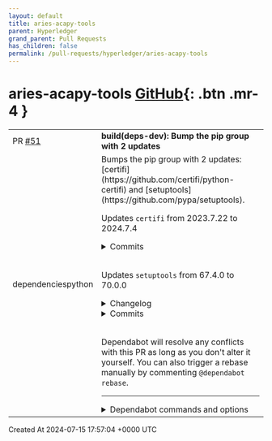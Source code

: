```yaml
---
layout: default
title: aries-acapy-tools
parent: Hyperledger
grand_parent: Pull Requests
has_children: false
permalink: /pull-requests/hyperledger/aries-acapy-tools
---
```


# aries-acapy-tools <span class="fs-3 right-align">[GitHub](https://github.com/hyperledger/aries-acapy-tools){: .btn .mr-4 }</span>


<div>
    <table>
        <tr>
            <td>
                PR <a href="https://github.com/hyperledger/aries-acapy-tools/pull/51" class=".btn">#51</a>
            </td>
            <td>
                <b>
                    build(deps-dev): Bump the pip group with 2 updates
                </b>
            </td>
        </tr>
        <tr>
            <td>
                <span class="chip">dependencies</span><span class="chip">python</span>
            </td>
            <td>
                Bumps the pip group with 2 updates: [certifi](https://github.com/certifi/python-certifi) and [setuptools](https://github.com/pypa/setuptools).

Updates `certifi` from 2023.7.22 to 2024.7.4
<details>
<summary>Commits</summary>
<ul>
<li><a href="https://github.com/certifi/python-certifi/commit/bd8153872e9c6fc98f4023df9c2deaffea2fa463"><code>bd81538</code></a> 2024.07.04 (<a href="https://redirect.github.com/certifi/python-certifi/issues/295">#295</a>)</li>
<li><a href="https://github.com/certifi/python-certifi/commit/06a2cbf21f345563dde6c28b60e29d57e9b210b3"><code>06a2cbf</code></a> Bump peter-evans/create-pull-request from 6.0.5 to 6.1.0 (<a href="https://redirect.github.com/certifi/python-certifi/issues/294">#294</a>)</li>
<li><a href="https://github.com/certifi/python-certifi/commit/13bba02b72bac97c432c277158bc04b4d2a6bc23"><code>13bba02</code></a> Bump actions/checkout from 4.1.6 to 4.1.7 (<a href="https://redirect.github.com/certifi/python-certifi/issues/293">#293</a>)</li>
<li><a href="https://github.com/certifi/python-certifi/commit/e8abcd0e62b334c164b95d49fcabdc9ecbca0554"><code>e8abcd0</code></a> Bump pypa/gh-action-pypi-publish from 1.8.14 to 1.9.0 (<a href="https://redirect.github.com/certifi/python-certifi/issues/292">#292</a>)</li>
<li><a href="https://github.com/certifi/python-certifi/commit/124f4adf171e15cd9a91a8b6e0325ecc97be8fe1"><code>124f4ad</code></a> 2024.06.02 (<a href="https://redirect.github.com/certifi/python-certifi/issues/291">#291</a>)</li>
<li><a href="https://github.com/certifi/python-certifi/commit/c2196ce5d6ee675b27755a19948480a7823e2c6a"><code>c2196ce</code></a> --- (<a href="https://redirect.github.com/certifi/python-certifi/issues/290">#290</a>)</li>
<li><a href="https://github.com/certifi/python-certifi/commit/fefdeec7588ff1c05214b85a552afcad5fdb51b2"><code>fefdeec</code></a> Bump actions/checkout from 4.1.4 to 4.1.5 (<a href="https://redirect.github.com/certifi/python-certifi/issues/289">#289</a>)</li>
<li><a href="https://github.com/certifi/python-certifi/commit/3c5fb1560b826a7f83f1f9750173ff766492c9cf"><code>3c5fb15</code></a> Bump actions/download-artifact from 4.1.6 to 4.1.7 (<a href="https://redirect.github.com/certifi/python-certifi/issues/286">#286</a>)</li>
<li><a href="https://github.com/certifi/python-certifi/commit/4a9569a3eb58db8548536fc16c5c5c7af946a5b1"><code>4a9569a</code></a> Bump actions/checkout from 4.1.2 to 4.1.4 (<a href="https://redirect.github.com/certifi/python-certifi/issues/287">#287</a>)</li>
<li><a href="https://github.com/certifi/python-certifi/commit/1fc808626a895a916b1e4c2b63abae6c5eafdbe3"><code>1fc8086</code></a> Bump peter-evans/create-pull-request from 6.0.4 to 6.0.5 (<a href="https://redirect.github.com/certifi/python-certifi/issues/288">#288</a>)</li>
<li>Additional commits viewable in <a href="https://github.com/certifi/python-certifi/compare/2023.07.22...2024.07.04">compare view</a></li>
</ul>
</details>
<br />

Updates `setuptools` from 67.4.0 to 70.0.0
<details>
<summary>Changelog</summary>
<p><em>Sourced from <a href="https://github.com/pypa/setuptools/blob/main/NEWS.rst">setuptools's changelog</a>.</em></p>
<blockquote>
<h1>v70.0.0</h1>
<h2>Features</h2>
<ul>
<li>Emit a warning when <code>[tools.setuptools]</code> is present in <code>pyproject.toml</code> and will be ignored. -- by :user:<code>SnoopJ</code> (<a href="https://redirect.github.com/pypa/setuptools/issues/4150">#4150</a>)</li>
<li>Improved <code>AttributeError</code> error message if <code>pkg_resources.EntryPoint.require</code> is called without extras or distribution
Gracefully &quot;do nothing&quot; when trying to activate a <code>pkg_resources.Distribution</code> with a <code>None</code> location, rather than raising a <code>TypeError</code>
-- by :user:<code>Avasam</code> (<a href="https://redirect.github.com/pypa/setuptools/issues/4262">#4262</a>)</li>
<li>Typed the dynamically defined variables from <code>pkg_resources</code> -- by :user:<code>Avasam</code> (<a href="https://redirect.github.com/pypa/setuptools/issues/4267">#4267</a>)</li>
<li>Modernized and refactored VCS handling in package_index. (<a href="https://redirect.github.com/pypa/setuptools/issues/4332">#4332</a>)</li>
</ul>
<h2>Bugfixes</h2>
<ul>
<li>In install command, use super to call the superclass methods. Avoids race conditions when monkeypatching from _distutils_system_mod occurs late. (<a href="https://redirect.github.com/pypa/setuptools/issues/4136">#4136</a>)</li>
<li>Fix finder template for lenient editable installs of implicit nested namespaces
constructed by using <code>package_dir</code> to reorganise directory structure. (<a href="https://redirect.github.com/pypa/setuptools/issues/4278">#4278</a>)</li>
<li>Fix an error with <code>UnicodeDecodeError</code> handling in <code>pkg_resources</code> when trying to read files in UTF-8 with a fallback -- by :user:<code>Avasam</code> (<a href="https://redirect.github.com/pypa/setuptools/issues/4348">#4348</a>)</li>
</ul>
<h2>Improved Documentation</h2>
<ul>
<li>Uses RST substitution to put badges in 1 line. (<a href="https://redirect.github.com/pypa/setuptools/issues/4312">#4312</a>)</li>
</ul>
<h2>Deprecations and Removals</h2>
<ul>
<li>
<p>Further adoption of UTF-8 in <code>setuptools</code>.
This change regards mostly files produced and consumed during the build process
(e.g. metadata files, script wrappers, automatically updated config files, etc..)
Although precautions were taken to minimize disruptions, some edge cases might
be subject to backwards incompatibility.</p>
<p>Support for <code>&quot;locale&quot;</code> encoding is now <strong>deprecated</strong>. (<a href="https://redirect.github.com/pypa/setuptools/issues/4309">#4309</a>)</p>
</li>
<li>
<p>Remove <code>setuptools.convert_path</code> after long deprecation period.
This function was never defined by <code>setuptools</code> itself, but rather a
side-effect of an import for internal usage. (<a href="https://redirect.github.com/pypa/setuptools/issues/4322">#4322</a>)</p>
</li>
<li>
<p>Remove fallback for customisations of <code>distutils</code>' <code>build.sub_command</code> after long
deprecated period.
Users are advised to import <code>build</code> directly from <code>setuptools.command.build</code>. (<a href="https://redirect.github.com/pypa/setuptools/issues/4322">#4322</a>)</p>
</li>
<li>
<p>Removed <code>typing_extensions</code> from vendored dependencies -- by :user:<code>Avasam</code> (<a href="https://redirect.github.com/pypa/setuptools/issues/4324">#4324</a>)</p>
</li>
<li>
<p>Remove deprecated <code>setuptools.dep_util</code>.
The provided alternative is <code>setuptools.modified</code>. (<a href="https://redirect.github.com/pypa/setuptools/issues/4360">#4360</a>)</p>
</li>
</ul>
<!-- raw HTML omitted -->
</blockquote>
<p>... (truncated)</p>
</details>
<details>
<summary>Commits</summary>
<ul>
<li><a href="https://github.com/pypa/setuptools/commit/5cbf12a9b63fd37985a4525617b46576b8ac3a7b"><code>5cbf12a</code></a> Workaround for release error in v70</li>
<li><a href="https://github.com/pypa/setuptools/commit/9c1bcc3417bd12668123f7e731e241d9e57bfc57"><code>9c1bcc3</code></a> Bump version: 69.5.1 → 70.0.0</li>
<li><a href="https://github.com/pypa/setuptools/commit/4dc0c31644b458ac43ce6148f6a9dc729a7e78b5"><code>4dc0c31</code></a> Remove deprecated <code>setuptools.dep_util</code> (<a href="https://redirect.github.com/pypa/setuptools/issues/4360">#4360</a>)</li>
<li><a href="https://github.com/pypa/setuptools/commit/6c1ef5748dbd70c8c5423e12680345766ee101d9"><code>6c1ef57</code></a> Remove xfail now that test passes. Ref <a href="https://redirect.github.com/pypa/setuptools/issues/4371">#4371</a>.</li>
<li><a href="https://github.com/pypa/setuptools/commit/d14fa0162c95450898c11534caf26a0f03553176"><code>d14fa01</code></a> Add all site-packages dirs when creating simulated environment for test_edita...</li>
<li><a href="https://github.com/pypa/setuptools/commit/6b7f7a18afc90007544092c446dc0cd856d86b17"><code>6b7f7a1</code></a> Prevent <code>bin</code> folders to be taken as extern packages when vendoring (<a href="https://redirect.github.com/pypa/setuptools/issues/4370">#4370</a>)</li>
<li><a href="https://github.com/pypa/setuptools/commit/69141f69f8bf38da34cbea552d6fdaa9c8619c53"><code>69141f6</code></a> Add doctest for vendorised bin folder</li>
<li><a href="https://github.com/pypa/setuptools/commit/2a53cc1200ec4b14e08e84be3c042f8983dfb7d7"><code>2a53cc1</code></a> Prevent 'bin' folders to be taken as extern packages</li>
<li><a href="https://github.com/pypa/setuptools/commit/720862807dea012f3a0e7061880691025f736f11"><code>7208628</code></a> Replace call to deprecated <code>validate_pyproject</code> command (<a href="https://redirect.github.com/pypa/setuptools/issues/4363">#4363</a>)</li>
<li><a href="https://github.com/pypa/setuptools/commit/96d681aa405460f724c62c00ca125ae722ad810a"><code>96d681a</code></a> Remove call to deprecated validate_pyproject command</li>
<li>Additional commits viewable in <a href="https://github.com/pypa/setuptools/compare/v67.4.0...v70.0.0">compare view</a></li>
</ul>
</details>
<br />


Dependabot will resolve any conflicts with this PR as long as you don't alter it yourself. You can also trigger a rebase manually by commenting `@dependabot rebase`.

[//]: # (dependabot-automerge-start)
[//]: # (dependabot-automerge-end)

---

<details>
<summary>Dependabot commands and options</summary>
<br />

You can trigger Dependabot actions by commenting on this PR:
- `@dependabot rebase` will rebase this PR
- `@dependabot recreate` will recreate this PR, overwriting any edits that have been made to it
- `@dependabot merge` will merge this PR after your CI passes on it
- `@dependabot squash and merge` will squash and merge this PR after your CI passes on it
- `@dependabot cancel merge` will cancel a previously requested merge and block automerging
- `@dependabot reopen` will reopen this PR if it is closed
- `@dependabot close` will close this PR and stop Dependabot recreating it. You can achieve the same result by closing it manually
- `@dependabot show <dependency name> ignore conditions` will show all of the ignore conditions of the specified dependency
- `@dependabot ignore <dependency name> major version` will close this group update PR and stop Dependabot creating any more for the specific dependency's major version (unless you unignore this specific dependency's major version or upgrade to it yourself)
- `@dependabot ignore <dependency name> minor version` will close this group update PR and stop Dependabot creating any more for the specific dependency's minor version (unless you unignore this specific dependency's minor version or upgrade to it yourself)
- `@dependabot ignore <dependency name>` will close this group update PR and stop Dependabot creating any more for the specific dependency (unless you unignore this specific dependency or upgrade to it yourself)
- `@dependabot unignore <dependency name>` will remove all of the ignore conditions of the specified dependency
- `@dependabot unignore <dependency name> <ignore condition>` will remove the ignore condition of the specified dependency and ignore conditions
You can disable automated security fix PRs for this repo from the [Security Alerts page](https://github.com/hyperledger/aries-acapy-tools/network/alerts).

</details>
            </td>
        </tr>
    </table>
    <div class="right-align">
        Created At 2024-07-15 17:57:04 +0000 UTC
    </div>
</div>

